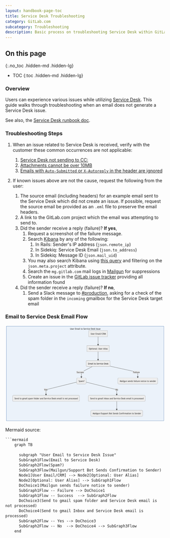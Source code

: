 ```yaml
---
layout: handbook-page-toc
title: Service Desk Troubleshooting
category: GitLab.com
subcategory: Troubleshooting
description: Basic process on troubleshooting Service Desk within GitLab.com.
---
```


## On this page
{:.no_toc .hidden-md .hidden-lg}

- TOC
{:toc .hidden-md .hidden-lg}

### Overview

Users can experience various issues while utilizing [Service Desk](https://docs.gitlab.com/ee/user/project/service_desk.html). This guide walks through troubleshooting when an email does not generate a Service Desk issue.

See also, the [Service Desk runbook doc](https://gitlab.com/gitlab-com/runbooks/-/tree/master/docs/service_desk).

### Troubleshooting Steps

1. When an issue related to Service Desk is received, verify with the customer these common occurrences are not applicable:
    1. [Service Desk not sending to CC:](https://gitlab.com/gitlab-org/gitlab/-/issues/4652)
    1. [Attachments cannot be over 10MB](https://gitlab.com/gitlab-org/gitlab/-/issues/20061)
    1. [Emails with `Auto-Submitted` or `X-Autoreply` in the header are ignored](https://gitlab.com/gitlab-org/gitlab/-/blob/master/lib/gitlab/email/receiver.rb#L141-159)

1. If known issues above are not the cause, request the following from the user:
    1. The source email (including headers) for an example email sent to the Service Desk which did not create an issue. If possible, request the source email be provided as an `.eml` file to preserve the email headers.
    1. A link to the GitLab.com project which the email was attempting to send to.
    1. Did the sender receive a reply (failure)? **If yes**,
        1. Request a screenshot of the failure message.
        1. Search [Kibana](https://log.gprd.gitlab.net/app/kibana#/) by any of the following:
           1. In Rails: Sender's IP address (`json.remote_ip`)
           1. In Sidekiq: Service Desk Email (`json.to_address`)
           1. In Sidekiq: Message ID (`json.mail_uid`)
        1. You may also search Kibana using [this query](https://log.gprd.gitlab.net/app/discover#/?_g=h@d382f30&_a=h@c35a7c3) and filtering on the `json.meta.project` attribute.
        1. Search the `mg.gitlab.com` mail logs in [Mailgun](https://app.mailgun.com/app/sending/domains/mg.gitlab.com/) for suppressions
        1. Create an issue in the [GitLab issue tracker](https://gitlab.com/gitlab-org/gitlab/-/issues) providing all information found
    1. Did the sender receive a reply (failure)? **If no**,
        1. Send a Slack message to [#production](https://gitlab.slack.com/messages/C101F3796), asking for a check of the spam folder in the `incoming` gmailbox for the Service Desk target email

### Email to Service Desk Email Flow

![Service Desk Troubleshooting Flowchart](assets/service-desk-troubleshooting-workflow.png)

Mermaid source:
```
```mermaid
    graph TB

      subgraph "User Email to Service Desk Issue"
      SubGraph1Flow(Email to Service Desk)
      SubGraph2Flow(Spam?)
      SubGraph3Flow(Mailgun/Support Bot Sends Confirmation to Sender)
      Node1[User Email/CRM] --> Node2[Optional: User Alias]
      Node2[Optional: User Alias] --> SubGraph1Flow
      DoChoice1(Mailgun sends failure notice to sender)
      SubGraph1Flow -- Failure --> DoChoice1
      SubGraph1Flow -- Success  --> SubGraph2Flow
      DoChoice3(Send to gmail spam folder and Service Desk email is not processed)
      DoChoice4(Send to gmail Inbox and Service Desk email is processed)
      SubGraph2Flow -- Yes --> DoChoice3
      SubGraph2Flow -- No  --> DoChoice4 --> SubGraph3Flow
    end
```
```
